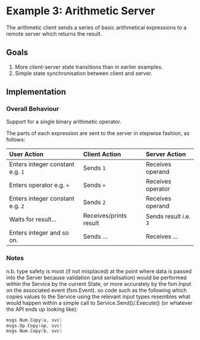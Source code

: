 # Example 3: Arithmetic Server

The arithmetic client sends a series of basic arithmetical expressions to a remote
server which returns the result.

## Goals

1. More client-server state transitions than in earlier examples.
1. Simple state synchronisation between client and server.

## Implementation

### Overall Behaviour

Support for a single binary arithmetic operator.

The parts of each expression are sent to the server in stepwise fashion, as follows:

| User Action                       | Client Action          | Server Action         |
| :-------------------------------- | :--------------------- | :-------------------- |
| Enters integer constant e.g. `1`  | Sends `1`              | Receives operand      |
| Enters operator e.g. `+`          | Sends `+`              | Receives operator     |
| Enters integer constant e.g. `2`  | Sends `2`              | Receives operand      |
| Waits for result...               | Receives/prints result | Sends result i.e. `3` |
| Enters integer and so on.         | Sends ...              | Receives ...          |

### Notes

n.b. type safety is moot (if not misplaced) at the point where data is passed into the
Server because validation (and serialisation) would be performed within the Service by
the current State, or more accurately by the fsm.Input on the associated event (fsm.Event).
so code such as the following which copies values to the Service using the relevant
input types resembles what would happen within a simple call to Service.Send()/.Execute()
(or whatever the API ends up looking like):

```go
msgs.Num.Copy(a, svc)
msgs.Op.Copy(op, svc)
msgs.Num.Copy(b, svc)
```








